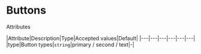 # Buttons

Attributes

|Attribute|Description|Type|Accepted values|Default|
|---|---|---|---|---|---|
|type|Button types|`string`|primary / second / text|-|
